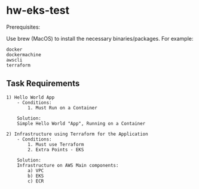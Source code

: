 # hw-eks-test

Prerequisites:

Use brew (MacOS) to install the necessary binaries/packages. For example:

    docker
    dockermachine
    awscli
    terraform
## Task Requirements

    1) Hello World App
        - Conditions: 
            1. Must Run on a Container

        Solution: 
        Simple Hello World "App", Running on a Container

    2) Infrastructure using Terraform for the Application
        - Conditions:
            1. Must use Terraform
            2. Extra Points - EKS

        Solution:
        Infrastructure on AWS Main components:
            a) VPC
            b) EKS
            c) ECR
    


